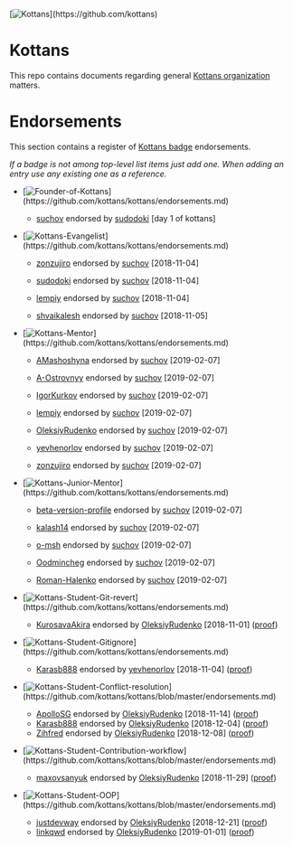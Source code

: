 [![Kottans](https://img.shields.io/badge/%3D(%5E.%5E)%3D-Kottans-lightgrey.svg)](https://github.com/kottans)

# Kottans

This repo contains documents regarding general
[Kottans organization](https://github.com/kottans) matters.

# Endorsements

This section contains a register of
[Kottans badge](https://github.com/kottans/artifacts/blob/master/badges.md)
endorsements.

_If a badge is not among top-level list items just add one._
_When adding an entry use any existing one as a reference._

 * [![Founder-of-Kottans](https://img.shields.io/badge/%3D(%5E.%5E)%3D-Founder%20of%20Kottans-BlueViolet.svg)](https://github.com/kottans/kottans/endorsements.md)
   - [suchov](https://github.com/suchov) endorsed by
     [sudodoki](https://github.com/sudodoki) [day 1 of kottans]

* [![Kottans-Evangelist](https://img.shields.io/badge/%3D(%5E.%5E)%3D-Kottans%20Evangelist-dc143c.svg)](https://github.com/kottans/kottans/endorsements.md)
   - [zonzujiro](https://github.com/zonzujiro) endorsed by
     [suchov](https://github.com/suchov) [2018-11-04]

   - [sudodoki](https://github.com/sudodoki) endorsed by
     [suchov](https://github.com/suchov) [2018-11-04]

   - [lempiy](https://github.com/lempiy) endorsed by
     [suchov](https://github.com/suchov) [2018-11-04]

   - [shvaikalesh](https://github.com/shvaikalesh) endorsed by
     [suchov](https://github.com/suchov) [2018-11-05]

* [![Kottans-Mentor](https://img.shields.io/badge/%3D(%5E.%5E)%3D-Kottans%20Mentor-dc143c.svg)](https://github.com/kottans/kottans/endorsements.md)

   - [AMashoshyna](https://github.com/AMashoshyna) endorsed by
     [suchov](https://github.com/suchov) [2019-02-07]

   - [A-Ostrovnyy](https://github.com/A-Ostrovnyy) endorsed by
     [suchov](https://github.com/suchov) [2019-02-07]

   - [IgorKurkov](https://github.com/IgorKurkov) endorsed by
     [suchov](https://github.com/suchov) [2019-02-07]

   - [lempiy](https://github.com/lempiy) endorsed by
     [suchov](https://github.com/suchov) [2019-02-07]

   - [OleksiyRudenko](https://github.com/OleksiyRudenko) endorsed by
     [suchov](https://github.com/suchov) [2019-02-07]

   - [yevhenorlov](https://github.com/yevhenorlov) endorsed by
     [suchov](https://github.com/suchov) [2019-02-07]

   - [zonzujiro](https://github.com/zonzujiro) endorsed by
     [suchov](https://github.com/suchov) [2019-02-07]

* [![Kottans-Junior-Mentor](https://img.shields.io/badge/%3D(%5E.%5E)%3D-Kottans%20Mentor%20Jr.-dc143c.svg)](https://github.com/kottans/kottans/endorsements.md)

   - [beta-version-profile](https://github.com/beta-version-profile) endorsed by
     [suchov](https://github.com/suchov) [2019-02-07]

   - [kalash14](https://github.com/kalash14) endorsed by
     [suchov](https://github.com/suchov) [2019-02-07]

   - [o-msh](https://github.com/o-msh) endorsed by
     [suchov](https://github.com/suchov) [2019-02-07]

   - [Oodmincheg](https://github.com/Oodmincheg) endorsed by
     [suchov](https://github.com/suchov) [2019-02-07]

   - [Roman-Halenko](https://github.com/Roman-Halenko) endorsed by
     [suchov](https://github.com/suchov) [2019-02-07]

* [![Kottans-Student-Git-revert](https://img.shields.io/badge/%3D(%5E.%5E)%3D-mastered%20git%20revert-orange.svg)](https://github.com/kottans/kottans/endorsements.md)
  - [KurosavaAkira](https://github.com/KurosavaAkira) endorsed by
    [OleksiyRudenko](https://github.com/OleksiyRudenko) [2018-11-01]
    ([proof](https://github.com/kottans/frontend-2019-homeworks/pull/3#issuecomment-435157422))

* [![Kottans-Student-Gitignore](https://img.shields.io/badge/%3D(%5E.%5E)%3D-mastered%20gitignore-orange.svg)](https://github.com/kottans/kottans/endorsements.md)
  - [Karasb888](https://github.com/Karasb888) endorsed by
    [yevhenorlov](https://github.com/yevhenorlov) [2018-11-04]
    ([proof](https://github.com/kottans/mock-repo/pull/161#issuecomment-435701045))

* [![Kottans-Student-Conflict-resolution](https://img.shields.io/badge/%3D(%5E.%5E)%3D-mastered%20conflict%20resolution-brightgreen.svg)](https://github.com/kottans/kottans/blob/master/endorsements.md)
   - [ApolloSG](https://github.com/ApolloSG) endorsed by
     [OleksiyRudenko](https://github.com/OleksiyRudenko) [2018-11-14]
     ([proof](https://github.com/kottans/mock-repo/pull/167#issuecomment-438464623))
   - [Karasb888](https://github.com/Karasb888) endorsed by
     [OleksiyRudenko](https://github.com/OleksiyRudenko) [2018-12-04]
     ([proof](https://github.com/kottans/frontend-2019-homeworks/pull/66#issuecomment-444229594))
   - [Zihfred](https://github.com/Zihfred) endorsed by
     [OleksiyRudenko](https://github.com/OleksiyRudenko) [2018-12-08]
     ([proof](https://github.com/kottans/frontend-2019-homeworks/pull/73#issuecomment-445447314))

* [![Kottans-Student-Contribution-workflow](https://img.shields.io/badge/%3D(%5E.%5E)%3D-mastered%20contribution%20workflow-6f42c1.svg)](https://github.com/kottans/kottans/blob/master/endorsements.md)
   - [maxovsanyuk](https://github.com/maxovsanyuk) endorsed by
     [OleksiyRudenko](https://github.com/OleksiyRudenko) [2018-11-29]
     ([proof](https://github.com/kottans/frontend-2019-homeworks/pull/37#issuecomment-442990231))
      
* [![Kottans-Student-OOP](https://img.shields.io/badge/%3D(%5E.%5E)%3D-extends%20Developer-blue.svg)](https://github.com/kottans/kottans/blob/master/endorsements.md)
   - [justdevway](https://github.com/justdevway) endorsed by
     [OleksiyRudenko](https://github.com/OleksiyRudenko) [2018-12-21]
     ([proof](https://github.com/kottans/frontend-2019-homeworks/pull/81#issuecomment-449457341))
   - [linkqwd](https://github.com/linkqwd) endorsed by
     [OleksiyRudenko](https://github.com/OleksiyRudenko) [2019-01-01]
     ([proof](https://github.com/kottans/frontend-2019-homeworks/pull/68#issuecomment-450750444))
